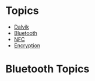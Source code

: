 # Topics #
- [Dalvik](/tech/dalvik/index.html)
- [Bluetooth](/tech/bluetooth/index.html)
- [NFC](/tech/nfc/index.html)
- [Encryption](/tech/encryption/index.html)

# Bluetooth Topics #
